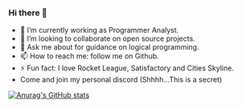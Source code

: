 ### Hi there 👋

- 🔭 I’m currently working as Programmer Analyst.
- 👯 I’m looking to collaborate on open source projects.
- 💬 Ask me about for guidance on logical programming.
- 📫 How to reach me: follow me on Github.
- ⚡ Fun fact: I love Rocket League, Satisfactory and Cities Skyline.
- Come and join my personal discord (Shhhh...This is a secret)

[![Anurag's GitHub stats](https://github-readme-stats.vercel.app/api?username=kunjan343)](https://github.com/anuraghazra/github-readme-stats)
